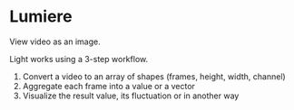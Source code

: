 # Lumiere

View video as an image.

Light works using a 3-step workflow.
1. Convert a video to an array of shapes (frames, height, width, channel)
2. Aggregate each frame into a value or a vector
3. Visualize the result value, its fluctuation or in another way
